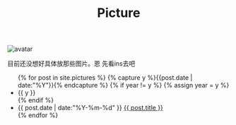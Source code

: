 ﻿---
layout: page
title: "Picture"
description: "图片归档"
header-img: "img/orange.jpg"
---

![avatar](J:\Github\baabbabyy.github.io\_pictures\2020_7_劳动文化馆荷花.jpg)

目前还没想好具体放那些图片。恩 先看ins去吧

<ul class="listing">
{% for post in site.pictures %}
  {% capture y %}{{post.date | date:"%Y"}}{% endcapture %}
  {% if year != y %}
    {% assign year = y %}
    <li class="listing-seperator">{{ y }}</li>
  {% endif %}
  <li class="listing-item">
    <time datetime="{{ post.date | date:"%Y-%m-%d" }}">{{ post.date | date:"%Y-%m-%d" }}</time>
    <a href="{{ post.url }}" title="{{ post.title }}">{{ post.title }}</a>
  </li>
{% endfor %}
</ul>
